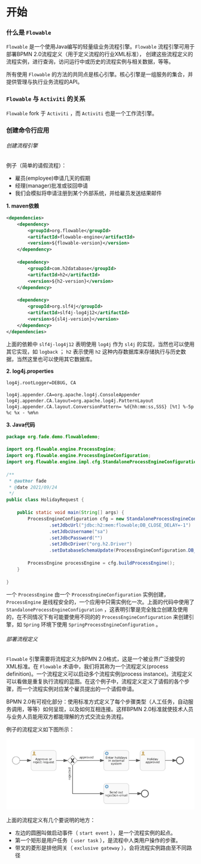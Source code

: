 # 开始

### 什么是 `Flowable`

`Flowable` 是一个使用Java编写的轻量级业务流程引擎。`Flowable` 流程引擎可用于部署BPMN 2.0流程定义（用于定义流程的行业XML标准）， 创建这些流程定义的流程实例，进行查询，访问运行中或历史的流程实例与相关数据，等等。

所有使用 `Flowable` 的方法的共同点是核心引擎。核心引擎是一组服务的集合，并提供管理与执行业务流程的API。

### `Flowable` 与 `Activiti` 的关系

`Flowable` fork 于 `Activiti` ，而 `Activiti` 也是一个工作流引擎。

### 创建命令行应用

###### 创建流程引擎

例子（简单的请假流程）：

* 雇员(employee)申请几天的假期
* 经理(manager)批准或驳回申请
* 我们会模拟将申请注册到某个外部系统，并给雇员发送结果邮件

**1. maven依赖**

```xml
<dependencies>
    <dependency>
        <groupId>org.flowable</groupId>
        <artifactId>flowable-engine</artifactId>
        <version>${flowable-version}</version>
    </dependency>

    <dependency>
        <groupId>com.h2database</groupId>
        <artifactId>h2</artifactId>
        <version>${h2-version}</version>
    </dependency>

    <dependency>
        <groupId>org.slf4j</groupId>
        <artifactId>slf4j-log4j12</artifactId>
        <version>${sl4j-version}</version>
    </dependency>
</dependencies>
```

上面的依赖中 `slf4j-log4j12` 表明使用 `log4j` 作为 `sl4j` 的实现，当然也可以使用其它实现，如 `logback` ； `h2` 表示使用 `h2` 这种内存数据库来存储执行与历史数据，当然这里也可以使用其它数据库。

**2. log4j.properties**

```properties
log4j.rootLogger=DEBUG, CA

log4j.appender.CA=org.apache.log4j.ConsoleAppender
log4j.appender.CA.layout=org.apache.log4j.PatternLayout
log4j.appender.CA.layout.ConversionPattern= %d{hh:mm:ss,SSS} [%t] %-5p %c %x - %m%n
```

**3. Java代码**

```java
package org.fade.demo.flowabledemo;

import org.flowable.engine.ProcessEngine;
import org.flowable.engine.ProcessEngineConfiguration;
import org.flowable.engine.impl.cfg.StandaloneProcessEngineConfiguration;

/**
 * @author fade
 * @date 2021/09/24
 */
public class HolidayRequest {

    public static void main(String[] args) {
        ProcessEngineConfiguration cfg = new StandaloneProcessEngineConfiguration()
                .setJdbcUrl("jdbc:h2:mem:flowable;DB_CLOSE_DELAY=-1")
                .setJdbcUsername("sa")
                .setJdbcPassword("")
                .setJdbcDriver("org.h2.Driver")
                .setDatabaseSchemaUpdate(ProcessEngineConfiguration.DB_SCHEMA_UPDATE_TRUE);

        ProcessEngine processEngine = cfg.buildProcessEngine();
    }

}
```

一个 `ProcessEngine` 由一个 `ProcessEngineConfiguration` 实例创建， `ProcessEngine` 是线程安全的，一个应用中只需实例化一次。上面的代码中使用了 `StandaloneProcessEngineConfiguration` ，这表明引擎是完全独立创建及使用的，在不同情况下有可能要使用不同的的 `ProcessEngineConfiguration` 来创建引擎，如 `Spring` 环境下使用 `SpringProcessEngineConfiguration` 。

###### 部署流程定义

`Flowable` 引擎需要将流程定义为BPMN 2.0格式，这是一个被业界广泛接受的XML标准。在 `Flowable` 术语中，我们将其称为一个流程定义(process definition)。一个流程定义可以启动多个流程实例(process instance)。流程定义可以看做是重复执行流程的蓝图。在这个例子中，流程定义定义了请假的各个步骤，而一个流程实例对应某个雇员提出的一个请假申请。

BPMN 2.0有可视化部分：使用标准方式定义了每个步骤类型（人工任务，自动服务调用，等等）如何呈现，以及如何互相连接。这样BPMN 2.0标准就使技术人员与业务人员能用双方都能理解的方式交流业务流程。

例子的流程定义如下图所示：

![getting.started.bpmn.process.png](../../img/BPMN/getting.started.bpmn.process.png)

上面的流程定义有几个要说明的地方：

* 左边的圆圈叫做启动事件（ `start event` ），是一个流程实例的起点。
* 第一个矩形是用户任务（ `user task` ），是流程中人类用户操作的步骤。
* 带叉的菱形是排他网关（ `exclusive gateway` ），会将流程实例路由至不同路径



